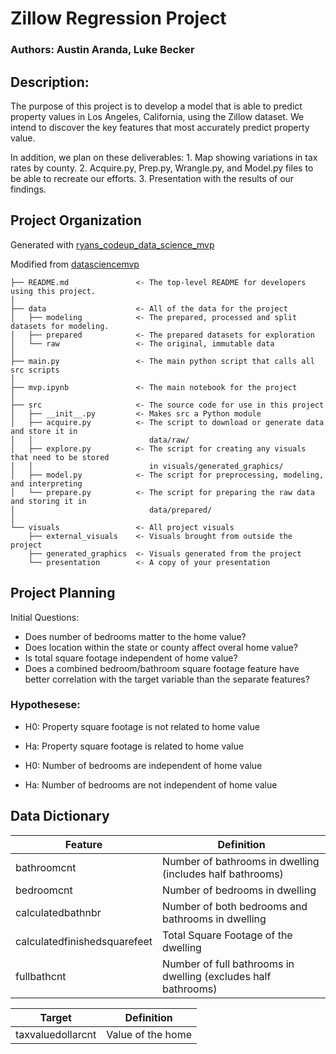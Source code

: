 # Zillow Regression Project

### Authors: Austin Aranda, Luke Becker

## Description: 
The purpose of this project is to develop a model that is able to predict property values in Los Angeles, California, using the Zillow dataset. We intend to discover the key features that most accurately predict property value. 

In addition, we plan on these deliverables:
    1. Map showing variations in tax rates by county.
    2. Acquire.py, Prep.py, Wrangle.py, and Model.py files to be able to recreate our efforts.
    3. Presentation with the results of our findings.

## Project Organization

Generated with [ryans_codeup_data_science_mvp](https://github.com/RyanMcCall/ryans_codeup_data_science_mvp)

Modified from [datasciencemvp](https://github.com/cliffclive/datasciencemvp/)

```
├── README.md               <- The top-level README for developers using this project.
│
├── data                    <- All of the data for the project
│   ├── modeling            <- The prepared, processed and split datasets for modeling.
│   ├── prepared            <- The prepared datasets for exploration
│   └── raw                 <- The original, immutable data
│
├── main.py                 <- The main python script that calls all src scripts
│
├── mvp.ipynb               <- The main notebook for the project
│
├── src                     <- The source code for use in this project
│   ├── __init__.py         <- Makes src a Python module
│   ├── acquire.py          <- The script to download or generate data and store it in
│   │                          data/raw/
│   ├── explore.py          <- The script for creating any visuals that need to be stored
│   │                          in visuals/generated_graphics/
│   ├── model.py            <- The script for preprocessing, modeling, and interpreting
│   └── prepare.py          <- The script for preparing the raw data and storing it in
│                              data/prepared/
│
└── visuals                 <- All project visuals
    ├── external_visuals    <- Visuals brought from outside the project
    ├── generated_graphics  <- Visuals generated from the project
    └── presentation        <- A copy of your presentation
```

## Project Planning

Initial Questions:
- Does number of bedrooms matter to the home value?
- Does location within the state or county affect overal home value?
- Is total square footage independent of home value?
- Does a combined bedroom/bathroom square footage feature have better correlation with the target variable than the separate features?


### Hypothesese:

- H0: Property square footage is not related to home value

- Ha: Property square footage is related to home value

- H0: Number of bedrooms are independent of home value

- Ha: Number of bedrooms are not independent of home value


## Data Dictionary

| Feature | Definition |
| --- | --- |
| bathroomcnt | Number of bathrooms in dwelling (includes half bathrooms) |
| bedroomcnt | Number of bedrooms in dwelling |
| calculatedbathnbr | Number of both bedrooms and bathrooms in dwelling |
| calculatedfinishedsquarefeet | Total Square Footage of the dwelling |
| fullbathcnt | Number of full bathrooms in dwelling (excludes half bathrooms) |

| Target | Definition |
| --- | --- |
| taxvaluedollarcnt | Value of the home |
